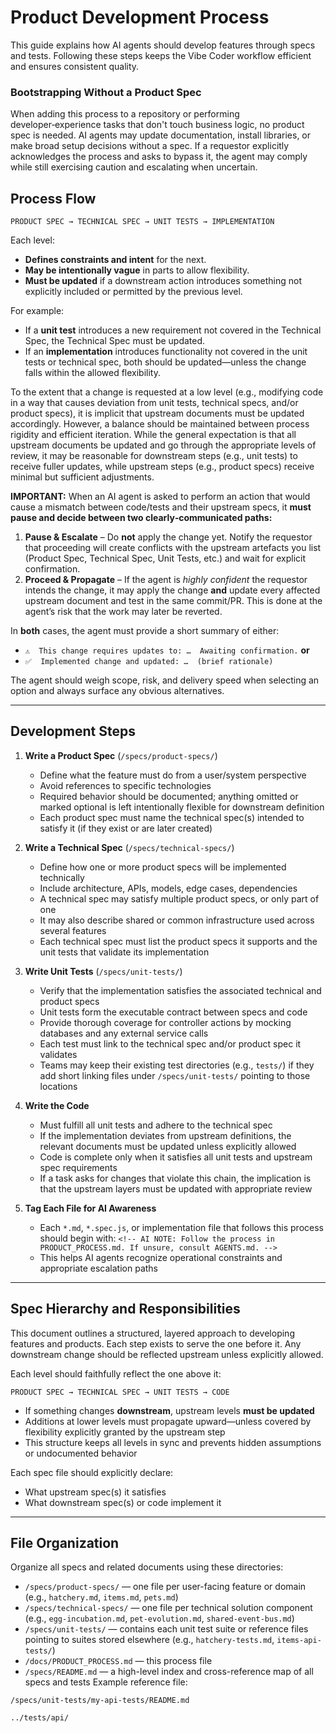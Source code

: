 # Product Development Process

This guide explains how AI agents should develop features through specs and tests. Following these steps keeps the Vibe Coder workflow efficient and ensures consistent quality.

### Bootstrapping Without a Product Spec
When adding this process to a repository or performing developer‑experience tasks that don't touch business logic, no product spec is needed. AI agents may update documentation, install libraries, or make broad setup decisions without a spec. If a requestor explicitly acknowledges the process and asks to bypass it, the agent may comply while still exercising caution and escalating when uncertain.

## Process Flow

```
PRODUCT SPEC → TECHNICAL SPEC → UNIT TESTS → IMPLEMENTATION
```

Each level:
- **Defines constraints and intent** for the next.
- **May be intentionally vague** in parts to allow flexibility.
- **Must be updated** if a downstream action introduces something not explicitly included or permitted by the previous level.

For example:
- If a **unit test** introduces a new requirement not covered in the Technical Spec, the Technical Spec must be updated.
- If an **implementation** introduces functionality not covered in the unit tests or technical spec, both should be updated—unless the change falls within the allowed flexibility.

To the extent that a change is requested at a low level (e.g., modifying code in a way that causes deviation from unit tests, technical specs, and/or product specs), it is implicit that upstream documents must be updated accordingly. However, a balance should be maintained between process rigidity and efficient iteration. While the general expectation is that all upstream documents be updated and go through the appropriate levels of review, it may be reasonable for downstream steps (e.g., unit tests) to receive fuller updates, while upstream steps (e.g., product specs) receive minimal but sufficient adjustments.

**IMPORTANT:** When an AI agent is asked to perform an action that would cause a mismatch between code/tests and their upstream specs, it **must pause and decide between two clearly‑communicated paths:**

1. **Pause & Escalate** – Do **not** apply the change yet. Notify the requestor that proceeding will create conflicts with the upstream artefacts you list (Product Spec, Technical Spec, Unit Tests, etc.) and wait for explicit confirmation.
2. **Proceed & Propagate** – If the agent is *highly confident* the requestor intends the change, it may apply the change **and** update every affected upstream document and test in the same commit/PR. This is done at the agent’s risk that the work may later be reverted.

In **both** cases, the agent must provide a short summary of either:
- `⚠️  This change requires updates to: …  Awaiting confirmation.` **or**
- `✅  Implemented change and updated: …  (brief rationale)`

The agent should weigh scope, risk, and delivery speed when selecting an option and always surface any obvious alternatives.

---

## Development Steps

1. **Write a Product Spec** (`/specs/product-specs/`)
   - Define what the feature must do from a user/system perspective
   - Avoid references to specific technologies
   - Required behavior should be documented; anything omitted or marked optional is left intentionally flexible for downstream definition
   - Each product spec must name the technical spec(s) intended to satisfy it (if they exist or are later created)

2. **Write a Technical Spec** (`/specs/technical-specs/`)
   - Define how one or more product specs will be implemented technically
   - Include architecture, APIs, models, edge cases, dependencies
   - A technical spec may satisfy multiple product specs, or only part of one
   - It may also describe shared or common infrastructure used across several features
   - Each technical spec must list the product specs it supports and the unit tests that validate its implementation

3. **Write Unit Tests** (`/specs/unit-tests/`)
   - Verify that the implementation satisfies the associated technical and product specs
   - Unit tests form the executable contract between specs and code
   - Provide thorough coverage for controller actions by mocking databases and any external service calls
   - Each test must link to the technical spec and/or product spec it validates
   - Teams may keep their existing test directories (e.g., `tests/`) if they add short linking files under `/specs/unit-tests/` pointing to those locations

4. **Write the Code**
   - Must fulfill all unit tests and adhere to the technical spec
   - If the implementation deviates from upstream definitions, the relevant documents must be updated unless explicitly allowed
   - Code is complete only when it satisfies all unit tests and upstream spec requirements
   - If a task asks for changes that violate this chain, the implication is that the upstream layers must be updated with appropriate review

5. **Tag Each File for AI Awareness**
   - Each `*.md`, `*.spec.js`, or implementation file that follows this process should begin with:
     `<!-- AI NOTE: Follow the process in PRODUCT_PROCESS.md. If unsure, consult AGENTS.md. -->`
   - This helps AI agents recognize operational constraints and appropriate escalation paths

---

## Spec Hierarchy and Responsibilities

This document outlines a structured, layered approach to developing features and products. Each step exists to serve the one before it. Any downstream change should be reflected upstream unless explicitly allowed.

Each level should faithfully reflect the one above it:

```
PRODUCT SPEC → TECHNICAL SPEC → UNIT TESTS → CODE
```

- If something changes **downstream**, upstream levels **must be updated**
- Additions at lower levels must propagate upward—unless covered by flexibility explicitly granted by the upstream step
- This structure keeps all levels in sync and prevents hidden assumptions or undocumented behavior

Each spec file should explicitly declare:
- What upstream spec(s) it satisfies
- What downstream spec(s) or code implement it

---

## File Organization

Organize all specs and related documents using these directories:

- `/specs/product-specs/` — one file per user-facing feature or domain (e.g., `hatchery.md`, `items.md`, `pets.md`)
- `/specs/technical-specs/` — one file per technical solution component (e.g., `egg-incubation.md`, `pet-evolution.md`, `shared-event-bus.md`)
 - `/specs/unit-tests/` — contains each unit test suite or reference files pointing to suites stored elsewhere (e.g., `hatchery-tests.md`, `items-api-tests/`)
- `/docs/PRODUCT_PROCESS.md` — this process file
- `/specs/README.md` — a high-level index and cross-reference map of all specs and tests
Example reference file:

`/specs/unit-tests/my-api-tests/README.md`
```markdown
../tests/api/
```
